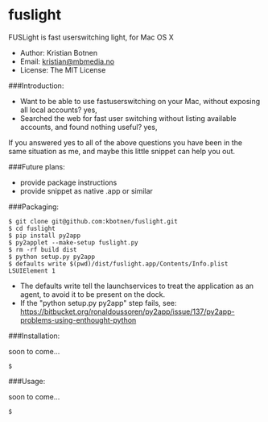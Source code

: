 fuslight
========

FUSLight is fast userswitching light, for Mac OS X

* Author: Kristian Botnen
* Email: kristian@mbmedia.no
* License: The MIT License

###Introduction:

* Want to be able to use fastuserswitching on your Mac, without exposing all local accounts? yes,
* Searched the web for fast user switching without listing available accounts, and found nothing useful? yes,

If you answered yes to all of the above questions you have been in the same situation as me, and maybe this little snippet can help you out.

###Future plans:

* provide package instructions
* provide snippet as native .app or similar

###Packaging:

```
$ git clone git@github.com:kbotnen/fuslight.git
$ cd fuslight
$ pip install py2app
$ py2applet --make-setup fuslight.py
$ rm -rf build dist
$ python setup.py py2app
$ defaults write $(pwd)/dist/fuslight.app/Contents/Info.plist LSUIElement 1
```

* The defaults write tell the launchservices to treat the application as an agent, to avoid it to be present on the dock.
* If the "python setup.py py2app" step fails, see: https://bitbucket.org/ronaldoussoren/py2app/issue/137/py2app-problems-using-enthought-python

###Installation:

soon to come...

```
$
```
###Usage:

soon to come...
```
$
```

